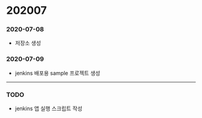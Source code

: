 # 202007

### 2020-07-08
- 저장소 생성

### 2020-07-09
- jenkins 배포용 sample 프로젝트 생성

---
### TODO
- jenkins 앱 실행 스크립트 작성
